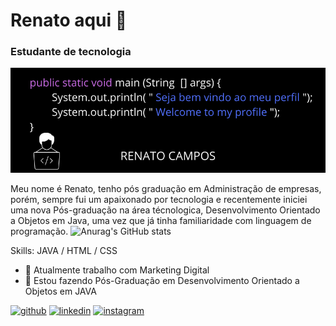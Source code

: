# Renato aqui 👋
### Estudante de tecnologia
![Eterno estudante de tecnologia](https://github.com/renatocamp/renatocamp/blob/main/public%20class%20Test%20%7B%20public%20void%20main(String%5B%5D%20args)%7B%20System.out.println(Hello%20World)%3B%20%7D%20%7D.png)

Meu nome é Renato, tenho pós graduação em Administração de empresas, porém, sempre fui um apaixonado por tecnologia e recentemente iniciei uma nova Pós-graduação na área técnologica, Desenvolvimento Orientado a Objetos em Java, uma vez que já tinha familiaridade com linguagem de programação. 
![Anurag's GitHub stats](https://github-readme-stats.vercel.app/api?username=renatocamp&show_icons=true)

Skills: JAVA / HTML / CSS

- 🔭 Atualmente trabalho com Marketing Digital 
- 🌱 Estou fazendo Pós-Graduação em Desenvolvimento Orientado a Objetos em JAVA 


[<img src='https://cdn.jsdelivr.net/npm/simple-icons@3.0.1/icons/github.svg' alt='github' height='40'>](https://github.com/renatocamp)  [<img src='https://cdn.jsdelivr.net/npm/simple-icons@3.0.1/icons/linkedin.svg' alt='linkedin' height='40'>](https://www.linkedin.com/in/renatorcampos/)  [<img src='https://cdn.jsdelivr.net/npm/simple-icons@3.0.1/icons/instagram.svg' alt='instagram' height='40'>](https://www.instagram.com/renatorcampos/)  

